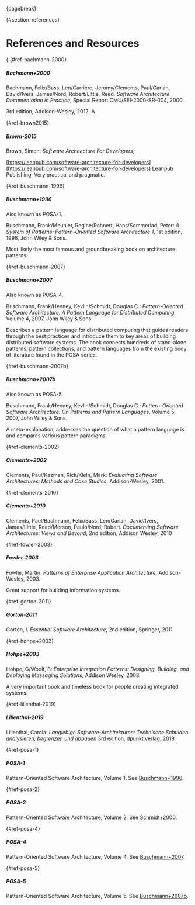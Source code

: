{pagebreak}

{#section-references}
# References and Resources

{
{#ref-bachmann-2000}
##### Bachmann+2000
Bachmann, Felix/Bass, Len/Carriere, Jeromy/Clements, Paul/Garlan, David/Ivers, James/Nord, Robert/Little, Reed. _Software Architecture Documentation in Practice_,
Special Report CMU/SEI-2000-SR-004, 2000.


3rd edition, Addison-Wesley, 2012. A


{#ref-brown2015}
##### Brown-2015

Brown, Simon: _Software Architecture For Developers_,

[https://leanpub.com/software-architecture-for-developers](https://leanpub.com/software-architecture-for-developers)
Leanpub Publishing. Very practical and pragmatic.


{#ref-buschmann-1996}
##### Buschmann+1996
Also known as POSA-1.

Buschmann, Frank/Meunier, Regine/Rohnert, Hans/Sommerlad, Peter: _A System of Patterns: Pattern-Oriented Software Architecture 1_, 1st edition, 1996, John Wiley & Sons.

Most likely the most famous and groundbreaking book on architecture patterns.

{#ref-buschmann-2007}
##### Buschmann+2007
Also known as POSA-4.

Buschmann, Frank/Henney, Kevlin/Schmidt, Douglas C.:
_Pattern-Oriented Software Architecture: A Pattern Language for Distributed Computing_,
Volume 4, 2007, John Wiley & Sons.

Describes a pattern language for distributed computing that guides readers through the best practices and introduce them to key areas of building distributed software systems. The book connects hundreds of stand-alone patterns, pattern collections, and pattern languages from the existing body of literature found in the POSA series.


{#ref-buschmann-2007b}
##### Buschmann+2007b
Also known as POSA-5.

Buschmann, Frank/Henney, Kevlin/Schmidt, Douglas C.:
_Pattern-Oriented Software Architecture: On Patterns and Pattern Languages_,
Volume 5, 2007, John Wiley & Sons.

A meta-explanation, addresses the question of what a pattern language is and compares various pattern paradigms.

{#ref-clements-2002}
##### Clements+2002

Clements, Paul/Kazman, Rick/Klein, Mark: _Evaluating Software Architectures: Methods and Case Studies_,
Addison-Wesley, 2001.

{#ref-clements-2010}
##### Clements+2010

Clements, Paul/Bachmann, Felix/Bass, Len/Garlan, David/Ivers, James/Little, Reed/Merson, Paulo/Nord, Robert. _Documenting Software Architectures: Views and Beyond_, 2nd edition, Addison Wesley, 2010




{#ref-fowler-2003}
##### Fowler-2003

Fowler, Martin: _Patterns of Enterprise Application Architecture,_
Addison-Wesley, 2003.

Great support for building information systems.


{#ref-gorton-2011}
##### Gorton-2011

Gorton, I. _Essential Software Architecture_,
2nd edition, Springer, 2011


{#ref-hohpe+2003}
##### Hohpe+2003

Hohpe, G/Woolf, B: _Enterprise Integration Patterns: Designing, Building, and Deploying Messaging Solutions_, Addison Wesley, 2003.

A very important book and timeless book for people creating integrated systems.



{#ref-lilienthal-2019}
##### Lilienthal-2019

Lilienthal, Carola: _Langlebige Software-Architekturen: Technische Schulden analysieren, begrenzen und abbauen_
3rd edition, dpunkt.verlag, 2019





{#ref-posa-1}
##### POSA-1
Pattern-Oriented Software Architecture, Volume 1. See [Buschmann+1996](#ref-buschmann-1996).

{#ref-posa-2}
##### POSA-2
Pattern-Oriented Software Architecture, Volume 2. See [Schmidt+2000](#ref-schmidt-2000).

{#ref-posa-4}
##### POSA-4
Pattern-Oriented Software Architecture, Volume 4. See [Buschmann+2007](#ref-buschmann-2007).

{#ref-posa-5}
##### POSA-5
Pattern-Oriented Software Architecture, Volume 5.
See [Buschmann+2007b](#ref-buschmann-2007b).







